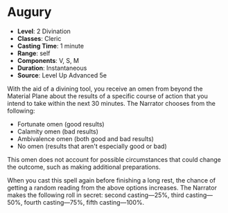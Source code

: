 # Augury

- **Level**: 2 Divination
- **Classes**: Cleric
- **Casting Time**: 1 minute
- **Range**: self
- **Components**: V, S, M
- **Duration**: Instantaneous
- **Source**: Level Up Advanced 5e

With the aid of a divining tool, you receive an omen from beyond the Material Plane about the results of a specific course of action that you intend to take within the next 30 minutes. The Narrator chooses from the following:

* Fortunate omen (good results)
* Calamity omen (bad results)
* Ambivalence omen (both good and bad results)
* No omen (results that aren't especially good or bad)

This omen does not account for possible circumstances that could change the outcome, such as making additional preparations.

When you cast this spell again before finishing a long rest, the chance of getting a random reading from the above options increases. The Narrator makes the following roll in secret: second casting—25%, third casting—50%, fourth casting—75%, fifth casting—100%.

